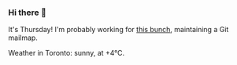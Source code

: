 ### Hi there :wave:

It's Thursday! I'm probably working for [this bunch](https://github.com/kohofinancial), maintaining a Git mailmap.

Weather in Toronto: sunny, at +4°C.
